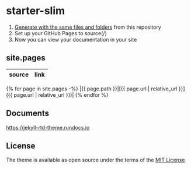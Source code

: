 # starter-slim
1. [Generate with the same files and folders](https://github.com/rundocs/starter-slim/generate) from this repository
2. Set up your GitHub Pages to source(/)
3. Now you can view your documentation in your site

## site.pages

| source | link |
| ------ | ---- |
{% for page in site.pages -%}
|{{ page.path }}|[{{ page.url | relative_url }}]({{ page.url | relative_url }})|
{% endfor %}

## Documents
https://jekyll-rtd-theme.rundocs.io

## License 
The theme is available as open source under the terms of the [MIT License](https://github.com/rundocs/jekyll-rtd-theme/blob/master/LICENSE)
